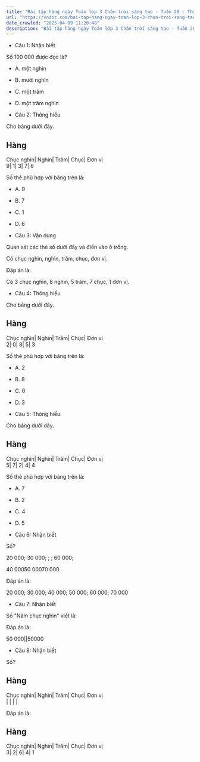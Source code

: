 ```yaml
---
title: "Bài tập hàng ngày Toán lớp 3 Chân trời sáng tạo - Tuần 28 - Thứ 2 gồm các câu hỏi tổng hợp nội dung trong bài Trăm nghìn được học ở Tuần 28 trong chương trình Toán lớp 3 Tập 2 Chân trời sáng tạo."
url: "https://vndoc.com/bai-tap-hang-ngay-toan-lop-3-chan-troi-sang-tao-tuan-28-thu-2-339525"
date_crawled: "2025-04-09 11:20:48"
description: "Bài tập hàng ngày Toán lớp 3 Chân trời sáng tạo - Tuần 28 - Thứ 2 gồm các câu hỏi tổng hợp nội dung trong bài Trăm nghìn được học ở Tuần 28 trong chương trình Toán lớp 3 Tập 2 Chân trời sáng tạo."
---
```


* Câu 1:  Nhận biết

Số 100 000 được đọc là?

  * A. một nghìn 
  * B. mười nghìn 
  * C. một trăm 
  * D. một trăm nghìn 



* Câu 2:  Thông hiểu

Cho bảng dưới đây.

Hàng  
---  
Chục nghìn| Nghìn| Trăm| Chục| Đơn vị  
9| 1| 3| 7| 6  
  
Số thẻ  phù hợp với bảng trên là:

  * A. 9 
  * B. 7 
  * C. 1 
  * D. 6 



* Câu 3:  Vận dụng

Quan sát các thẻ số dưới đây và điền vào ô trống.

Có  chục nghìn,  nghìn,  trăm,  chục,  đơn vị.

Đáp án là:

Có 3 chục nghìn, 8 nghìn, 5 trăm, 7 chục, 1 đơn vị.

* Câu 4:  Thông hiểu

Cho bảng dưới đây.

Hàng  
---  
Chục nghìn| Nghìn| Trăm| Chục| Đơn vị  
2| 0| 8| 5| 3  
  
Số thẻ  phù hợp với bảng trên là:

  * A. 2 
  * B. 8 
  * C. 0 
  * D. 3 



* Câu 5:  Thông hiểu

Cho bảng dưới đây.

Hàng  
---  
Chục nghìn| Nghìn| Trăm| Chục| Đơn vị  
5| 7| 2| 4| 4  
  
Số thẻ  phù hợp với bảng trên là:

  * A. 7 
  * B. 2 
  * C. 4 
  * D. 5 



* Câu 6:  Nhận biết

Số?

20 000; 30 000; ; ; 60 000; 

40 00050 00070 000

Đáp án là:

20 000; 30 000; 40 000; 50 000; 60 000; 70 000

* Câu 7:  Nhận biết

Số "Năm chục nghìn" viết là:

Đáp án là:

50 000||50000

* Câu 8:  Nhận biết

Số?

Hàng  
---  
Chục nghìn| Nghìn| Trăm| Chục| Đơn vị  
| | | |   
  
Đáp án là:

Hàng  
---  
Chục nghìn| Nghìn| Trăm| Chục| Đơn vị  
3| 2| 6| 4| 1
